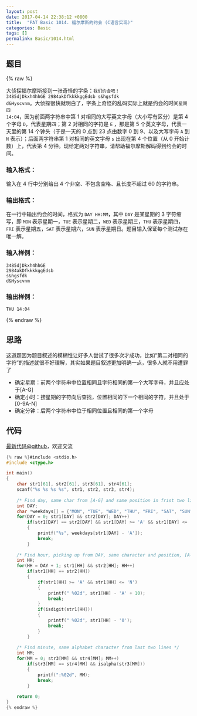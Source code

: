 ```yaml
---
layout: post
date: 2017-04-14 22:38:12 +0800
title:  "PAT Basic 1014. 福尔摩斯的约会 (C语言实现)"
categories: Basic
tags: []
permalink: Basic/1014.html
---
```


## 题目

{% raw %}<div class="ques-view"><p>大侦探福尔摩斯接到一张奇怪的字条：<code>我们约会吧！ 3485djDkxh4hhGE 2984akDfkkkkggEdsb s&amp;hgsfdk d&amp;Hyscvnm</code>。大侦探很快就明白了，字条上奇怪的乱码实际上就是约会的时间<code>星期四 14:04</code>，因为前面两字符串中第 1 对相同的大写英文字母（大小写有区分）是第 4 个字母 <code>D</code>，代表星期四；第 2 对相同的字符是 <code>E</code> ，那是第 5 个英文字母，代表一天里的第 14 个钟头（于是一天的 0 点到 23 点由数字 0 到 9、以及大写字母 <code>A</code> 到 <code>N</code> 表示）；后面两字符串第 1 对相同的英文字母 <code>s</code> 出现在第 4 个位置（从 0 开始计数）上，代表第 4 分钟。现给定两对字符串，请帮助福尔摩斯解码得到约会的时间。</p>
<h3 id="-">输入格式：</h3>
<p>输入在 4 行中分别给出 4 个非空、不包含空格、且长度不超过 60 的字符串。</p>
<h3 id="-">输出格式：</h3>
<p>在一行中输出约会的时间，格式为 <code>DAY HH:MM</code>，其中 <code>DAY</code> 是某星期的 3 字符缩写，即 <code>MON</code> 表示星期一，<code>TUE</code> 表示星期二，<code>WED</code> 表示星期三，<code>THU</code> 表示星期四，<code>FRI</code> 表示星期五，<code>SAT</code> 表示星期六，<code>SUN</code> 表示星期日。题目输入保证每个测试存在唯一解。</p>
<h3 id="-">输入样例：</h3>
<pre><code class="lang-in">3485djDkxh4hhGE 
2984akDfkkkkggEdsb 
s&amp;hgsfdk 
d&amp;Hyscvnm
</code></pre>
<h3 id="-">输出样例：</h3>
<pre><code class="lang-out">THU 14:04
</code></pre>
</div>{% endraw %}

## 思路

这道题因为题目叙述的模糊性让好多人尝试了很多次才成功，比如“第二对相同的字符”的描述就很不好理解，其实如果题目叙述更加明确一点，很多人就不用遭罪了

- 确定星期：前两个字符串中位置相同且字符相同的第一个大写字母，并且应处于[A-G]
- 确定小时：接星期的字符向后查找，位置相同的下一个相同的字符，并且处于[0-9A-N]
- 确定分钟：后两个字符串中位于相同位置且相同的第一个字母

## 代码

[最新代码@github](https://github.com/OliverLew/PAT/blob/master/PATBasic/1014.c)，欢迎交流
```c
{% raw %}#include <stdio.h>
#include <ctype.h>

int main()
{
    char str1[61], str2[61], str3[61], str4[61];
    scanf("%s %s %s %s", str1, str2, str3, str4);
    
    /* Find day, same char from [A-G] and same position in frist two lines */
    int DAY;
    char *weekdays[] = {"MON", "TUE", "WED", "THU", "FRI", "SAT", "SUN"};
    for(DAY = 0; str1[DAY] && str2[DAY]; DAY++)
        if(str1[DAY] == str2[DAY] && str1[DAY] >= 'A' && str1[DAY] <= 'G')
        {
            printf("%s", weekdays[str1[DAY] - 'A']);
            break;
        }
    
    /* Find hour, picking up from DAY, same character and position, [A-N|0-9] */
    int HH;
    for(HH = DAY + 1; str1[HH] && str2[HH]; HH++)
        if(str1[HH] == str2[HH])
        {
            if(str1[HH] >= 'A' && str1[HH] <= 'N')
            {
                printf(" %02d", str1[HH] - 'A' + 10);
                break;
            }
            if(isdigit(str1[HH]))
            {
                printf(" %02d", str1[HH] - '0');
                break;
            }
        }
    
    /* Find minute, same alphabet character from last two lines */
    int MM;
    for(MM = 0; str3[MM] && str4[MM]; MM++)
        if(str3[MM] == str4[MM] && isalpha(str3[MM]))
        {
            printf(":%02d", MM);
            break;
        }
    
    return 0;
}
{% endraw %}
```